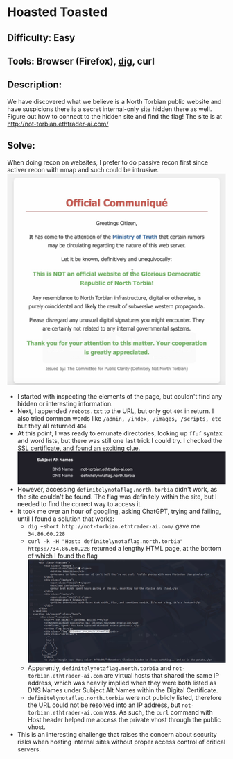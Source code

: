 # Hoasted Toasted
## Difficulty: Easy
## Tools: Browser (Firefox), [dig](https://www.geeksforgeeks.org/linux-unix/dig-command-in-linux-with-examples/), curl
## Description:
We have discovered what we believe is a North Torbian public website and have suspicions there is a secret internal-only site hidden there as well. Figure out how to connect to the hidden site and find the flag!
The site is at http://not-torbian.ethtrader-ai.com/
## Solve:
When doing recon on websites, I prefer to do passive recon first since activer recon with nmap and such could be intrusive.
![website](website.jpg)
- I started with inspecting the elements of the page, but couldn't find any hidden or interesting information.
- Next, I appended ```/robots.txt``` to the URL, but only got ```404``` in return. I also tried common words like ```/admin, /index, /images, /scripts, etc``` but they all returned ```404```
- At this point, I was ready to emunate directories, looking up ```ffuf``` syntax and word lists, but there was still one last trick I could try. I checked the SSL certificate, and found an exciting clue.
![clue](clue.jpg)
- However, accessing ```definitelynotaflag.north.torbia``` didn't work, as the site couldn't be found. The flag was definitely within the site, but I needed to find the correct way to access it.
- It took me over an hour of googling, asking ChatGPT, trying and failing, until I found a solution that works:
    - ```dig +short http://not-torbian.ethtrader-ai.com/``` gave me ```34.86.60.228```
    - ```curl -k -H "Host: definitelynotaflag.north.torbia" https://34.86.60.228``` returned a lengthy HTML page, at the bottom of which I found the flag
    ![flag](flag.jpg)
    - Apparently, ```definitelynotaflag.north.torbia``` and ```not-torbian.ethtrader-ai.com``` are virtual hosts that shared the same IP address, which was heavily implied when they were both listed as DNS Names under Subject Alt Names within the Digital Certificate.
    - ```definitelynotaflag.north.torbia``` were not publicly listed, therefore the URL could not be resolved into an IP address, but ```not-torbian.ethtrader-ai.com``` was. As such, the ```curl``` command with Host header helped me access the private vhost through the public vhost.
- This is an interesting challenge that raises the concern about security risks when hosting internal sites without proper access control of critical servers.